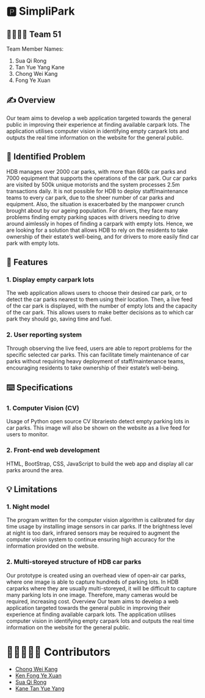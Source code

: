 # :parking: SimpliPark 

## :family_man_woman_boy_boy: Team 51 
Team Member Names:
1. Sua Qi Rong
2. Tan Yue Yang Kane
3. Chong Wei Kang
4. Fong Ye Xuan

## :writing_hand: Overview
Our team aims to develop a web application targeted towards the general public in improving their experience at finding available carpark lots. The application utilises computer vision in identifying empty carpark lots and outputs the real time information on the website for the general public.

## 🔎 Identified Problem
HDB manages over 2000 car parks, with more than 660k car parks and 7000 equipment that supports the operations of the car park. Our car parks are visited by 500k unique motorists and the system processes 2.5m transactions daily. It is not possible for HDB to deploy staff/maintenance teams to every car park, due to the sheer number of car parks and equipment. Also, the situation is exacerbated by the manpower crunch brought about by our ageing population. 
For drivers, they face many problems finding empty parking spaces with drivers needing to drive around aimlessly in hopes of finding a carpark with empty lots.
Hence, we are looking for a solution that allows HDB to rely on the residents to take ownership of their estate’s well-being, and for drivers to more easily find car park with empty lots.

## 🚀 Features
### 1. Display empty carpark lots
The web application allows users to choose their desired car park, or to detect the car parks nearest to them using their location. Then, a live feed of the car park is displayed, with the number of empty lots and the capacity of the car park. This allows users to make better decisions as to which car park they should go, saving time and fuel.
### 2. User reporting system
Through observing the live feed, users are able to report problems for the specific selected car parks. This can facilitate timely maintenance of car parks without requiring heavy deployment of staff/maintenance teams, encouraging residents to take ownership of their estate’s well-being.

## :keyboard: Specifications
### 1. Computer Vision (CV)
Usage of Python open source CV librariesto detect empty parking lots in car parks. This image will also be shown on the website as a live feed for users to monitor.

### 2. Front-end web development
HTML, BootStrap, CSS, JavaScript to build the web app and display all car parks around the area.

## 💡 Limitations
### 1. Night model
The program written for the computer vision algorithm is calibrated for day time usage by installing image sensors in car parks. If the brightness level at night is too dark, infrared sensors may be required to augment the computer vision system to continue ensuring high accuracy for the information provided on the website.
### 2. Multi-storeyed structure of HDB car parks
Our prototype is created using an overhead view of open-air car parks, where one image is able to capture hundreds of parking lots. In HDB carparks where they are usually multi-storeyed, it will be difficult to capture many parking lots in one image. Therefore, many cameras would be required, increasing cost. Overview
Our team aims to develop a web application targeted towards the general public in improving their experience at finding available carpark lots. The application utilises computer vision in identifying empty carpark lots and outputs the real time information on the website for the general public.

# 🧑🏽‍🤝‍🧑🏽 Contributors
* [Chong Wei Kang](https://github.com/weikangg)
* [Ken Fong Ye Xuan](https://github.com/kenfyxx)
* [Sua Qi Rong](https://github.com/Soqoro)
* [Kane Tan Yue Yang](https://github.com/kanetan4)
